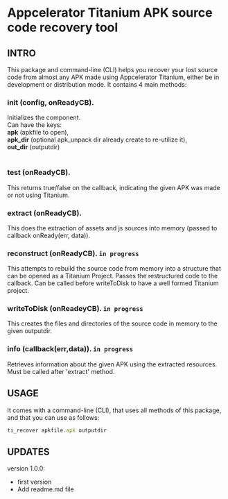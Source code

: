 Appcelerator Titanium APK source code recovery tool
==============================
## INTRO

This package and command-line (CLI) helps you recover your lost source code from almost any APK made using Appcelerator Titanium, either be in development or distribution mode. It contains 4 main methods:

### init (config, onReadyCB).  
Initializes the component.<br/>
Can have the keys:<br/>
**apk** (apkfile to open),<br/>
**apk_dir** (optional apk_unpack dir already create to re-utilize it),<br/>
**out_dir** (outputdir)<br/><br/>

### test (onReadyCB).  
This returns true/false on the callback, indicating the given APK was made or not using Titanium.  

### extract (onReadyCB).  
This does the extraction of assets and js sources into memory (passed to callback onReady(err, data)).  

### reconstruct (onReadyCB).  `in progress`
This attempts to rebuild the source code from memory into a structure that can be opened as a Titanium Project. Passes the restructured code to the callback. Can be called before writeToDisk to have a well formed Titanium project.  

### writeToDisk (onReadeyCB).  `in progress`
This creates the files and directories of the source code in memory to the given outputdir.  

### info (callback(err,data)).  `in progress`
Retrieves information about the given APK using the extracted resources. Must be called after 'extract' method.  

## USAGE
It comes with a command-line (CLI), that uses all methods of this package, and that you can use as follows:  

```javascript
ti_recover apkfile.apk outputdir
```

## UPDATES

version 1.0.0: 
- first version
- Add readme.md file
